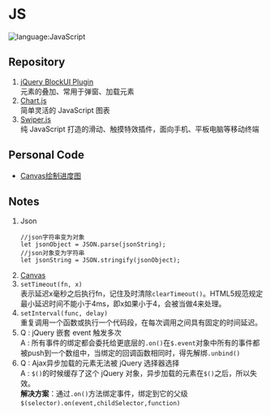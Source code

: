 # JS
![language:JavaScript](https://img.shields.io/badge/language-JavaScript-blue.svg)
## Repository
1. [jQuery BlockUI Plugin](https://github.com/malsup/blockui/) </br> 元素的叠加、常用于弹窗、加载元素
2. [Chart.js](http://www.chartjs.org/) </br> 简单灵活的 JavaScript 图表
3. [Swiper.js](http://idangero.us/swiper/) </br> 纯 JavaScript 打造的滑动、触摸特效插件，面向手机、平板电脑等移动终端
## Personal Code
- [Canvas绘制进度图](https://github.com/adamsandwich/Study_Notes/blob/master/Frontend/JS/Canvas绘制进度图.js)
## Notes
1. Json
    ```
    //json字符串变为对象
    let jsonObject = JSON.parse(jsonString);
    //json对象变为字符串
    let jsonString = JSON.stringify(jsonObject);
    ```
2. [Canvas](./Canvas.MD)
3. `setTimeout(fn, x)` </br>
    表示延迟x毫秒之后执行fn，记住及时清除`clearTimeout()`。HTML5规范规定最小延迟时间不能小于4ms，即x如果小于4，会被当做4来处理。
4. `setInterval(func, delay)` </br>
    重复调用一个函数或执行一个代码段，在每次调用之间具有固定的时间延迟。
5. Q : jQuery 嵌套 event 触发多次 </br>
    A : 所有事件的绑定都会委托给更底层的`.on()`在`$.event`对象中所有的事件都被push到一个数组中，当绑定的回调函数相同时，得先解绑`.unbind()`
6. Q : Ajax异步加载的元素无法被 jQuery 选择器选择</br>
    A : `$()`的时候缓存了这个 jQuery 对象，异步加载的元素在`$()`之后，所以失效。</br>
    **解决方案**：通过`.on()`方法绑定事件，绑定到它的父级`$(selector).on(event,childSelector,function)`
